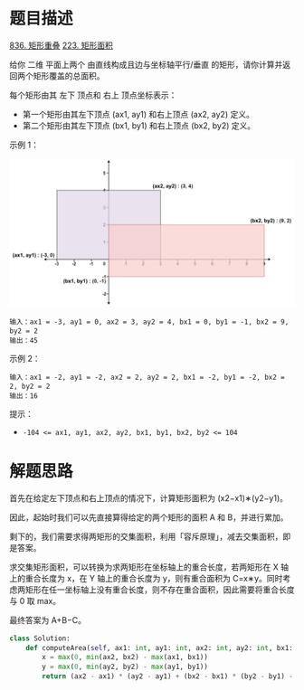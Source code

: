 # 题目描述

[836. 矩形重叠](https://leetcode.cn/problems/rectangle-overlap/description/)
[223. 矩形面积](https://leetcode.cn/problems/rectangle-area/description/)

给你 二维 平面上两个 由直线构成且边与坐标轴平行/垂直 的矩形，请你计算并返回两个矩形覆盖的总面积。

每个矩形由其 左下 顶点和 右上 顶点坐标表示：

- 第一个矩形由其左下顶点 (ax1, ay1) 和右上顶点 (ax2, ay2) 定义。
- 第二个矩形由其左下顶点 (bx1, by1) 和右上顶点 (bx2, by2) 定义。

示例 1：

![](/resources/images/problems/rectangle-plane.png)

```
输入：ax1 = -3, ay1 = 0, ax2 = 3, ay2 = 4, bx1 = 0, by1 = -1, bx2 = 9, by2 = 2
输出：45
```

示例 2：
```
输入：ax1 = -2, ay1 = -2, ax2 = 2, ay2 = 2, bx1 = -2, by1 = -2, bx2 = 2, by2 = 2
输出：16
```

提示：

- `-104 <= ax1, ay1, ax2, ay2, bx1, by1, bx2, by2 <= 104`

# 解题思路


首先在给定左下顶点和右上顶点的情况下，计算矩形面积为 (x2−x1)∗(y2−y1)。

因此，起始时我们可以先直接算得给定的两个矩形的面积 A 和 B，并进行累加。

剩下的，我们需要求得两矩形的交集面积，利用「容斥原理」，减去交集面积，即是答案。

求交集矩形面积，可以转换为求两矩形在坐标轴上的重合长度，若两矩形在 X 轴上的重合长度为 x，在 Y 轴上的重合长度为 y，则有重合面积为 C=x∗y。同时考虑两矩形在任一坐标轴上没有重合长度，则不存在重合面积，因此需要将重合长度与 0 取 max。

最终答案为 A+B−C。

```python
class Solution:
    def computeArea(self, ax1: int, ay1: int, ax2: int, ay2: int, bx1: int, by1: int, bx2: int, by2: int) -> int:
        x = max(0, min(ax2, bx2) - max(ax1, bx1))
        y = max(0, min(ay2, by2) - max(ay1, by1))
        return (ax2 - ax1) * (ay2 - ay1) + (bx2 - bx1) * (by2 - by1) - (x * y)
```
